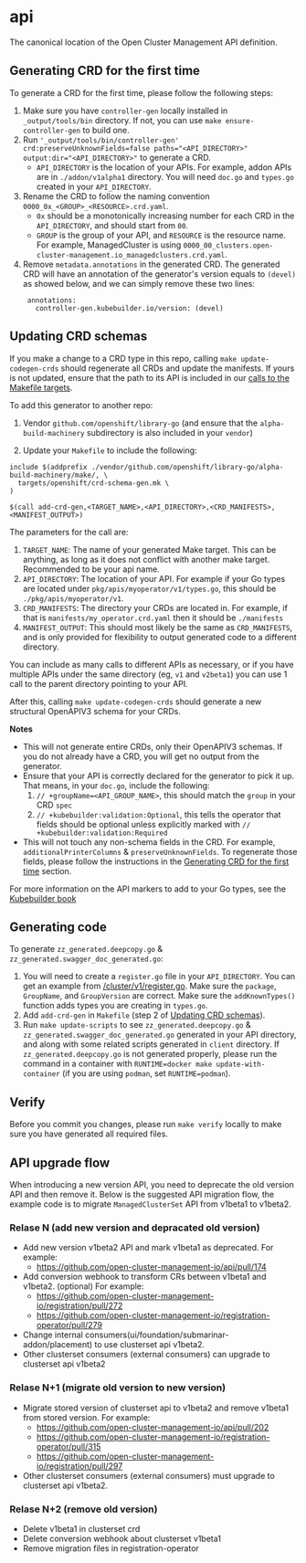 # api

The canonical location of the Open Cluster Management API definition.

## Generating CRD for the first time

To generate a CRD for the first time, please follow the following steps:
1. Make sure you have `controller-gen` locally installed in `_output/tools/bin` directory. If not, you can use `make ensure-controller-gen` to build one.
2. Run `'_output/tools/bin/controller-gen' crd:preserveUnknownFields=false paths="<API_DIRECTORY>" output:dir="<API_DIRECTORY>"` to generate a CRD.
   - `API_DIRECTORY` is the location of your APIs. For example, addon APIs are in `./addon/v1alpha1` directory. You will need `doc.go` and `types.go` created in your `API_DIRECTORY`.
3. Rename the CRD to follow the naming convention `0000_0x_<GROUP>_<RESOURCE>.crd.yaml`. 
   - `0x` should be a monotonically increasing number for each CRD in the `API_DIRECTORY`, and should start from `00`. 
   - `GROUP` is the group of your API, and `RESOURCE` is the resource name. For example, ManagedCluster is using `0000_00_clusters.open-cluster-management.io_managedclusters.crd.yaml`.
4. Remove `metadata.annotations` in the generated CRD. The generated CRD will have an annotation of the generator's version equals to `(devel)` as showed below, and we can simply remove these two lines:
   ```
    annotations:
      controller-gen.kubebuilder.io/version: (devel)
   ```

## Updating CRD schemas

If you make a change to a CRD type in this repo, calling `make update-codegen-crds` should regenerate all CRDs and update the manifests. If yours is not updated, ensure that the path to its API is included in our [calls to the Makefile targets](https://github.com/openshift/api/blob/release-4.5/Makefile#L17-L29).

To add this generator to another repo:
1. Vendor `github.com/openshift/library-go` (and ensure that the `alpha-build-machinery` subdirectory is also included in your `vendor`)

2. Update your `Makefile` to include the following:
```
include $(addprefix ./vendor/github.com/openshift/library-go/alpha-build-machinery/make/, \
  targets/openshift/crd-schema-gen.mk \
)

$(call add-crd-gen,<TARGET_NAME>,<API_DIRECTORY>,<CRD_MANIFESTS>,<MANIFEST_OUTPUT>)
```
The parameters for the call are:

1. `TARGET_NAME`: The name of your generated Make target. This can be anything, as long as it does not conflict with another make target. Recommended to be your api name.
2. `API_DIRECTORY`: The location of your API. For example if your Go types are located under `pkg/apis/myoperator/v1/types.go`, this should be `./pkg/apis/myoperator/v1`.
3. `CRD_MANIFESTS`: The directory your CRDs are located in. For example, if that is `manifests/my_operator.crd.yaml` then it should be `./manifests`
4. `MANIFEST_OUTPUT`: This should most likely be the same as `CRD_MANIFESTS`, and is only provided for flexibility to output generated code to a different directory.

You can include as many calls to different APIs as necessary, or if you have multiple APIs under the same directory (eg, `v1` and `v2beta1`) you can use 1 call to the parent directory pointing to your API.

After this, calling `make update-codegen-crds` should generate a new structural OpenAPIV3 schema for your CRDs.

**Notes**

- This will not generate entire CRDs, only their OpenAPIV3 schemas. If you do not already have a CRD, you will get no output from the generator.
- Ensure that your API is correctly declared for the generator to pick it up. That means, in your `doc.go`, include the following:
  1. `// +groupName=<API_GROUP_NAME>`, this should match the `group` in your CRD `spec`
  2. `// +kubebuilder:validation:Optional`, this tells the operator that fields should be optional unless explicitly marked with `// +kubebuilder:validation:Required`
- This will not touch any non-schema fields in the CRD. For example, `additionalPrinterColumns` & `preserveUnknownFields`. To regenerate those fields, please follow the instructions in the [Generating CRD for the first time](#Generating-CRD-for-the-first-time) section.

For more information on the API markers to add to your Go types, see the [Kubebuilder book](https://book.kubebuilder.io/reference/markers.html)

## Generating code
To generate `zz_generated.deepcopy.go` & `zz_generated.swagger_doc_generated.go`:
1. You will need to create a `register.go` file in your `API_DIRECTORY`. You can get an example from [/cluster/v1/register.go](/cluster/v1/register.go). Make sure the `package`, `GroupName`, and `GroupVersion` are correct. Make sure the `addKnownTypes()` function adds types you are creating in `types.go`.
2. Add `add-crd-gen` in `Makefile` (step 2 of [Updating CRD schemas](#Updating-CRD-schemas)).
3. Run `make update-scripts` to see `zz_generated.deepcopy.go` & `zz_generated.swagger_doc_generated.go` generated in your API directory, and along with some related scripts generated in `client` directory. If `zz_generated.deepcopy.go` is not generated properly, please run the command in a container with `RUNTIME=docker make update-with-container` (if you are using `podman`, set `RUNTIME=podman`).

## Verify
Before you commit you changes, please run `make verify` locally to make sure you have generated all required files.

## API upgrade flow
When introducing a new version API, you need to deprecate the old version API and then remove it. 
Below is the suggested API migration flow, the example code is to migrate `ManagedClusterSet` API from v1beta1 to v1beta2.

### Relase N (add new version and depracated old version)
- Add new version v1beta2 API and mark v1beta1 as deprecated. For example: 
  - https://github.com/open-cluster-management-io/api/pull/174
- Add conversion webhook to transform CRs between v1beta1 and v1beta2. (optional) For example: 
  - https://github.com/open-cluster-management-io/registration/pull/272
  - https://github.com/open-cluster-management-io/registration-operator/pull/279
- Change internal consumers(ui/foundation/submarinar-addon/placement) to use clusterset api v1beta2.
- Other clusterset consumers (external consumers) can upgrade to clusterset api v1beta2

### Relase N+1 (migrate old version to new version)
- Migrate stored version of clusterset api to v1beta2 and remove v1beta1 from stored version. For example: 
  - https://github.com/open-cluster-management-io/api/pull/202
  - https://github.com/open-cluster-management-io/registration-operator/pull/315
  - https://github.com/open-cluster-management-io/registration/pull/297
- Other clusterset consumers (external consumers) must upgrade to clusterset api v1beta2.

### Relase N+2 (remove old version)
- Delete v1beta1 in clusterset crd
- Delete conversion webhook about clusterset v1beta1
- Remove migration files in registration-operator
